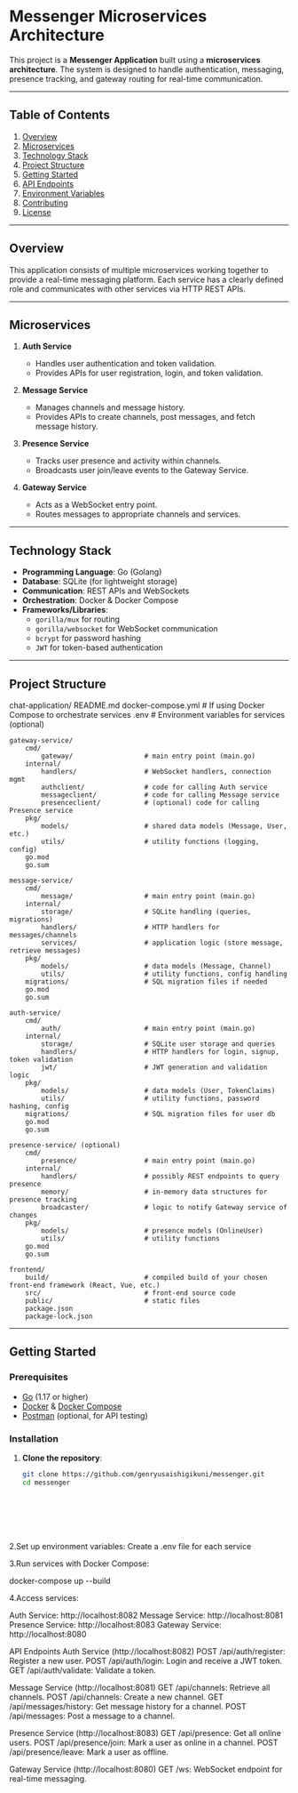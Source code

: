 # Messenger Microservices Architecture

This project is a **Messenger Application** built using a **microservices architecture**. The system is designed to handle authentication, messaging, presence tracking, and gateway routing for real-time communication.

---

## **Table of Contents**
1. [Overview](#overview)
2. [Microservices](#microservices)
3. [Technology Stack](#technology-stack)
4. [Project Structure](#project-structure)
5. [Getting Started](#getting-started)
6. [API Endpoints](#api-endpoints)
7. [Environment Variables](#environment-variables)
8. [Contributing](#contributing)
9. [License](#license)

---

## **Overview**

This application consists of multiple microservices working together to provide a real-time messaging platform. Each service has a clearly defined role and communicates with other services via HTTP REST APIs.

---

## **Microservices**

1. **Auth Service**
    - Handles user authentication and token validation.
    - Provides APIs for user registration, login, and token validation.

2. **Message Service**
    - Manages channels and message history.
    - Provides APIs to create channels, post messages, and fetch message history.

3. **Presence Service**
    - Tracks user presence and activity within channels.
    - Broadcasts user join/leave events to the Gateway Service.

4. **Gateway Service**
    - Acts as a WebSocket entry point.
    - Routes messages to appropriate channels and services.

---

## **Technology Stack**

- **Programming Language**: Go (Golang)
- **Database**: SQLite (for lightweight storage)
- **Communication**: REST APIs and WebSockets
- **Orchestration**: Docker & Docker Compose
- **Frameworks/Libraries**:
    - `gorilla/mux` for routing
    - `gorilla/websocket` for WebSocket communication
    - `bcrypt` for password hashing
    - `JWT` for token-based authentication

---

## **Project Structure**




chat-application/
README.md
docker-compose.yml  # If using Docker Compose to orchestrate services
.env                # Environment variables for services (optional)

    gateway-service/
        cmd/
            gateway/                  # main entry point (main.go)
        internal/
            handlers/                 # WebSocket handlers, connection mgmt
            authclient/               # code for calling Auth service
            messageclient/            # code for calling Message service
            presenceclient/           # (optional) code for calling Presence service
        pkg/
            models/                   # shared data models (Message, User, etc.)
            utils/                    # utility functions (logging, config)
        go.mod
        go.sum

    message-service/
        cmd/
            message/                  # main entry point (main.go)
        internal/
            storage/                  # SQLite handling (queries, migrations)
            handlers/                 # HTTP handlers for messages/channels
            services/                 # application logic (store message, retrieve messages)
        pkg/
            models/                   # data models (Message, Channel)
            utils/                    # utility functions, config handling
        migrations/                   # SQL migration files if needed
        go.mod
        go.sum

    auth-service/
        cmd/
            auth/                     # main entry point (main.go)
        internal/
            storage/                  # SQLite user storage and queries
            handlers/                 # HTTP handlers for login, signup, token validation
            jwt/                      # JWT generation and validation logic
        pkg/
            models/                   # data models (User, TokenClaims)
            utils/                    # utility functions, password hashing, config
        migrations/                   # SQL migration files for user db
        go.mod
        go.sum

    presence-service/ (optional)
        cmd/
            presence/                 # main entry point (main.go)
        internal/
            handlers/                 # possibly REST endpoints to query presence
            memory/                   # in-memory data structures for presence tracking
            broadcaster/              # logic to notify Gateway service of changes
        pkg/
            models/                   # presence models (OnlineUser)
            utils/                    # utility functions
        go.mod
        go.sum

    frontend/
        build/                        # compiled build of your chosen front-end framework (React, Vue, etc.)
        src/                          # front-end source code
        public/                       # static files
        package.json
        package-lock.json




---

## **Getting Started**

### Prerequisites

- [Go](https://golang.org/dl/) (1.17 or higher)
- [Docker](https://www.docker.com/) & [Docker Compose](https://docs.docker.com/compose/)
- [Postman](https://www.postman.com/) (optional, for API testing)

### Installation

1. **Clone the repository**:
   ```bash
   git clone https://github.com/genryusaishigikuni/messenger.git
   cd messenger








2.Set up environment variables:
Create a .env file for each service


3.Run services with Docker Compose:

docker-compose up --build





4.Access services:

Auth Service: http://localhost:8082
Message Service: http://localhost:8081
Presence Service: http://localhost:8083
Gateway Service: http://localhost:8080








API Endpoints
Auth Service (http://localhost:8082)
POST /api/auth/register: Register a new user.
POST /api/auth/login: Login and receive a JWT token.
GET /api/auth/validate: Validate a token.


Message Service (http://localhost:8081)
GET /api/channels: Retrieve all channels.
POST /api/channels: Create a new channel.
GET /api/messages/history: Get message history for a channel.
POST /api/messages: Post a message to a channel.


Presence Service (http://localhost:8083)
GET /api/presence: Get all online users.
POST /api/presence/join: Mark a user as online in a channel.
POST /api/presence/leave: Mark a user as offline.


Gateway Service (http://localhost:8080)
GET /ws: WebSocket endpoint for real-time messaging.
